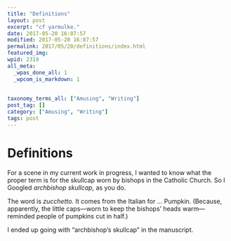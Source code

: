 ```yaml
---
title: "Definitions"
layout: post
excerpt: "cf yarmulke."
date: 2017-05-20 16:07:57
modified: 2017-05-20 16:07:57
permalink: 2017/05/20/definitions/index.html
featured_img: 
wpid: 2319
all_meta: 
  _wpas_done_all: 1
  _wpcom_is_markdown: 1
  
  
taxonomy_terms_all: ["Amusing", "Writing"]
post_tag: []
category: ["Amusing", "Writing"]
tags: post
---
```


# Definitions

For a scene in my current work in progress, I wanted to know what the proper term is for the skullcap worn by bishops in the Catholic Church. So I Googled *archbishop skullcap,* as you do.

The word is *zucchetto.* It comes from the Italian for … Pumpkin. (Because, apparently, the little caps—worn to keep the bishops’ heads warm—reminded people of pumpkins cut in half.)

I ended up going with “archbishop’s skullcap” in the manuscript.